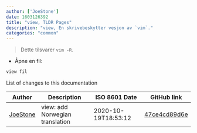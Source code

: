 ```yaml
---
author: ['JoeStone']
date: 1603126392
title: "view, TLDR Pages"
description: "view, En skrivebeskytter vesjon av `vim`."
categories: "common"
---
```

> Dette tilsvarer `vim -R`.

- Åpne en fil:

```bash
view fil
```
List of changes to this documentation


Author | Description | ISO 8601 Date | GitHub link
------|-----|-----|-----
[JoeStone](mailto:captainjoestone@gmail.com) | view: add Norwegian translation | 2020-10-19T18:53:12 | [47ce4cd89d6e](https://github.com/tldr-pages/tldr/commit/47ce4cd89d6e9085ff39c50ecfe09d9909d5a976)

